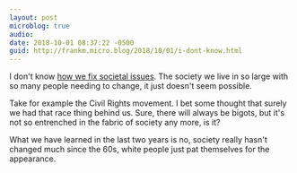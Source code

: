 ```yaml
---
layout: post
microblog: true
audio: 
date: 2018-10-01 08:37:22 -0500
guid: http://frankm.micro.blog/2018/10/01/i-dont-know.html
---
```

I don't know [how we fix societal issues](http://scripting.com/2018/09/29/004408.html). The society we live in so large with so many people needing to change, it just doesn't seem possible. 

Take for example the Civil Rights movement. I bet some thought that surely we had that race thing behind us. Sure, there will always be bigots, but it's not so entrenched in the fabric of society any more, is it? 

What we have learned in the last two years is no, society really hasn't changed much since the 60s, white people just pat themselves for the appearance.
